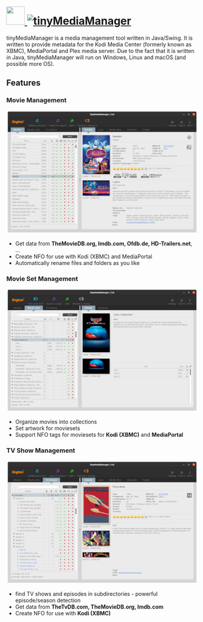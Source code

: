 # [<img src="https://cdn.jsdelivr.net/gh/AdmiringWorm/chocolatey-packages@f7ecb4a5879a829f63b4ad078a918e9595cef15a/automatic/tinymediamanager/icons/48x48.png" height="48" width="48" /> ![tinyMediaManager](https://img.shields.io/chocolatey/v/tinymediamanager.svg?label=tinyMediaManager&style=for-the-badge)](https://community.chocolatey.org/packages/tinymediamanager)

tinyMediaManager is a media management tool written in Java/Swing. It is written
to provide metadata for the Kodi Media Center (formerly known as XBMC),
MediaPortal and Plex media server. Due to the fact that it is written in Java,
tinyMediaManager will run on Windows, Linux and macOS (and possible more OS).

## Features

### Movie Management

![Movie Management](screenshots/movies.png)

- Get data from **TheMovieDB.org, Imdb.com, Ofdb.de, HD-Trailers.net**, ...
- Create NFO for use with Kodi (XBMC) and MediaPortal
- Automatically rename files and folders as you like

### Movie Set Management

![Movie Set Management](screenshots/moviesets.png)

- Organize movies into collections
- Set artwork for moviesets
- Support NFO tags for moviesets for **Kodi (XBMC)** and **MediaPortal**

### TV Show Management

![TV Show Management](screenshots/tvshows.png)

- find TV shows and episodes in subdirectories - powerful episode/season
  detection
- Get data from **TheTvDB.com, TheMovieDB.org, Imdb.com**
- Create NFO for use with **Kodi (XBMC)**
